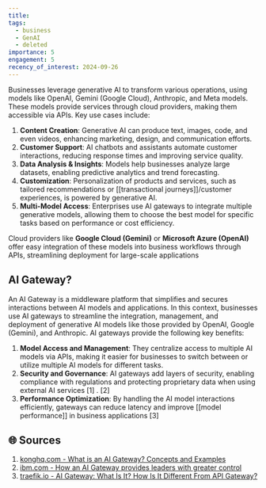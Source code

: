 ```yaml
---
title: 
tags:
  - business
  - GenAI
  - deleted
importance: 5
engagement: 5
recency_of_interest: 2024-09-26
---
```

 
Businesses leverage generative AI to transform various operations, using models like OpenAI, Gemini (Google Cloud), Anthropic, and Meta models. These models provide services through cloud providers, making them accessible via APIs. Key use cases include:

1. **Content Creation**: Generative AI can produce text, images, code, and even videos, enhancing marketing, design, and communication efforts.
2. **Customer Support**: AI chatbots and assistants automate customer interactions, reducing response times and improving service quality.
3. **Data Analysis & Insights**: Models help businesses analyze large datasets, enabling predictive analytics and trend forecasting.
4. **Customization**: Personalization of products and services, such as tailored recommendations or [[transactional journeys]]/customer experiences, is powered by generative AI.
5. **Multi-Model Access**: Enterprises use AI gateways to integrate multiple generative models, allowing them to choose the best model for specific tasks based on performance or cost efficiency.

Cloud providers like **Google Cloud (Gemini)** or **Microsoft Azure (OpenAI)** offer easy integration of these models into business workflows through APIs, streamlining deployment for large-scale applications

## AI Gateway?

An AI Gateway is a middleware platform that simplifies and secures interactions between AI models and applications. In this context, businesses use AI gateways to streamline the integration, management, and deployment of generative AI models like those provided by OpenAI, Google (Gemini), and Anthropic. AI gateways provide the following key benefits:

1. **Model Access and Management**: They centralize access to multiple AI models via APIs, making it easier for businesses to switch between or utilize multiple AI models for different tasks.
2. **Security and Governance**: AI gateways add layers of security, enabling compliance with regulations and protecting proprietary data when using external AI services [1] . [2]
3. **Performance Optimization**: By handling the AI model interactions efficiently, gateways can reduce latency and improve [[model performance]] in business applications [3]
## 🌐 Sources
1. [konghq.com - What is an AI Gateway? Concepts and Examples](https://konghq.com/blog/enterprise/what-is-an-ai-gateway)
2. [ibm.com - How an AI Gateway provides leaders with greater control](https://www.ibm.com/blog/announcement/how-an-ai-gateway-provides-greater-control-and-visibility-into-ai-services/)
3. [traefik.io - AI Gateway: What Is It? How Is It Different From API Gateway?](https://traefik.io/glossary/ai-gateway/)
